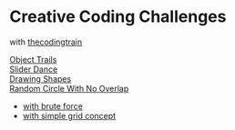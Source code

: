 # Creative Coding Challenges

with [thecodingtrain](https://www.youtube.com/@TheCodingTrain)

[Object Trails](/object-trails/)<br>
[Slider Dance](/slider-dance/)<br>
[Drawing Shapes](/drawing-shapes/)<br>
[Random Circle With No Overlap](/random-circles-with-no-overlap/)<br>

- [with brute force](/random-circles-with-no-overlap/app.js)
- [with simple grid concept](/random-circles-with-no-overlap/app2.js)
